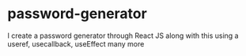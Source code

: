 # password-generator
I create a password generator through React JS along with this using a useref, usecallback, useEffect  many more
